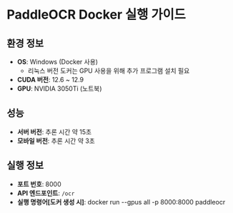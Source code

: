 # PaddleOCR Docker 실행 가이드

## 환경 정보
- **OS**: Windows (Docker 사용)  
  - 리눅스 버전 도커는 GPU 사용을 위해 추가 프로그램 설치 필요
- **CUDA 버전**: 12.6 ~ 12.9
- **GPU**: NVIDIA 3050Ti (노트북)

## 성능
- **서버 버전**: 추론 시간 약 15초
- **모바일 버전**: 추론 시간 약 3초

## 실행 정보
- **포트 번호**: 8000
- **API 엔드포인트**: `/ocr`
- **실행 명령어[도커 생성 시]**: docker run --gpus all -p 8000:8000 paddleocr